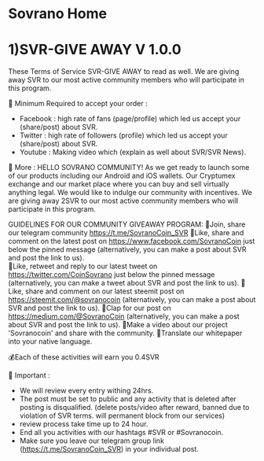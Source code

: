 # Sovrano Home

# 1)SVR-GIVE AWAY V 1.0.0

These Terms of Service SVR-GIVE AWAY to read as well.
We are giving away SVR to our most active community members who will participate in this program.

📌 Minimum Required to accept your order :
- Facebook : high rate of fans (page/profile) which led us accept your (share/post) about SVR.
- Twitter : high rate of followers (profile) which led us accept your (share/post) about SVR.
- Youtube : Making video which (explain as well about SVR/SVR News).

📌 More :
HELLO SOVRANO COMMUNITY!
As we get ready to launch some of our products including our Android and iOS wallets.
Our Cryptumex exchange and our market place where you can buy and sell virtually anything legal. 
We would like to indulge our community with incentives.
We are giving away 2SVR to our most active community members who will participate in this program.
 
GUIDELINES FOR OUR COMMUNITY GIVEAWAY PROGRAM:
💎Join, share our telegram community https://t.me/SovranoCoin_SVR
💎Like, share and comment on the latest post on https://www.facebook.com/SovranoCoin just below the pinned message (alternatively, you can make a post about SVR and post the link to us).    
💎Like, retweet and reply to our latest tweet on https://twitter.com/CoinSovrano just below the pinned message (alternatively, you can make a tweet about SVR and post the link to us).
💎Like, share and comment on our latest steemit post on https://steemit.com/@sovranocoin (alternatively, you can make a post about SVR and post the link to us).
💎Clap for our post on https://medium.com/@SovranoCoin (alternatively, you can make a post about SVR and post the link to us).
💎Make a video about our project 'Sovranocoin' and share with the community.
💎Translate our whitepaper into your native language.

💰Each of these activities will earn you 0.4SVR

📌 Important : 
- We will review every entry withing 24hrs.
- The post must be set to public and any activity that is deleted after posting is disqualified.
(delete posts/video after reward, banned due to violation of SVR terms. will permanent block from our services)   
- review process take time up to 24 hour.
- End all you activities with our hashtags  #SVR or #Sovranocoin.
- Make sure you leave our telegram group link (https://t.me/SovranoCoin_SVR) in your individual post.
